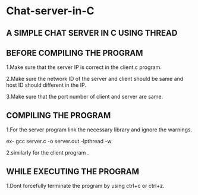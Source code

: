 # Chat-server-in-C
A SIMPLE CHAT SERVER IN C USING THREAD
------------------------------------------
                                               
                                               
                                               
                                               
BEFORE COMPILING THE PROGRAM
------------------------------
1.Make sure that the server IP is correct in the client.c program.

2.Make sure the network ID of the server and client should be same and host ID should different in the IP.

3.Make sure that the port number of client and server are same.

COMPILING THE PROGRAM
------------------------------
1.For the server program link the necessary library and ignore the warnings.
   
   ex- gcc server.c -o server.out -lpthread -w

2.similarly for the client program .

WHILE EXECUTING THE PROGRAM
------------------------------
1.Dont forcefully terminate the program by using ctrl+c or ctrl+z. 
